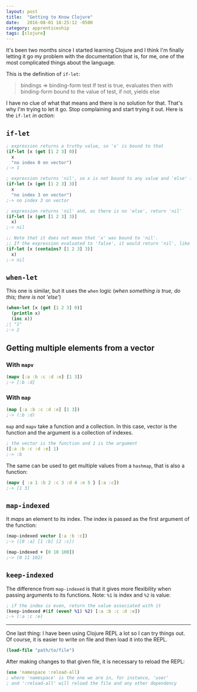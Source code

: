 ```yaml
---
layout: post
title:  "Getting to Know Clojure"
date:   2016-08-01 18:25:12 -0500
category: apprenticeship
tags: [clojure]
---
```


It's been two months since I started learning Clojure and I think I'm finally letting it go my problem with the documentation that is, for me, one of the most complicated things about the language. <!--more-->

This is the definition of `if-let`:

> bindings => binding-form test
> If test is true, evaluates then with binding-form bound to the value of test, if not, yields else

I have no clue of what that means and there is no solution for that. That's why I'm trying to let it go. Stop complaining and start trying it out. Here is the `if-let` *in action*:

## `if-let`

```clojure
; expression returns a truthy value, so 'x' is bound to that
(if-let [x (get [1 2 3] 0)]
  x
  "no index 0 on vector")
;-> 1

; expression returns 'nil', so x is not bound to any value and 'else' form is evaluated
(if-let [x (get [1 2 3] 3)]
  x
  "no index 3 on vector")
;-> no index 3 on vector

; expression returns 'nil' and, as there is no 'else', return 'nil'
(if-let [x (get [1 2 3] 3)]
  x)
;-> nil

;; Note that it does not mean that 'x' was bound to 'nil'.
;; If the expression evaluated to 'false', it would return 'nil', like in the example below:
(if-let [x (contains? [1 2 3] 3)]
  x)
;-> nil
```

## `when-let`

This one is similar, but it uses the `when` logic (*when something is true, do this; there is not 'else'*)

```clojure
(when-let [x (get [1 2 3] 0)]
  (println x)
  (inc x))
;| "1"
;-> 2
```

## Getting multiple elements from a vector

### With `mapv`

```clojure
(mapv [:a :b :c :d :e] [1 3])
;-> [:b :d]
```

### With `map`

```clojure
(map [:a :b :c :d :e] [1 3])
;-> (:b :d)
```

`map` and `mapv` take a function and a collection. In this case, vector is the function and the argument is a collection of indexes.


```clojure
; the vector is the function and 1 is the argument
([:a :b :c :d :e] 1)
;-> :b
```

The same can be used to get multiple values from a `hashmap`, that is also a function:

```clojure
(mapv { :a 1 :b 2 :c 3 :d 4 :e 5 } [:a :c])
;-> [1 3]
```

## `map-indexed`

It *maps* an element to its index. The index is passed as the first argument of the function:

```clojure
(map-indexed vector [:a :b :c])
;-> ([0 :a] [1 :b] [2 :c])

(map-indexed + [0 10 100])
;-> (0 11 102)
```

## `keep-indexed`

The difference from `map-indexed` is that it gives more flexibility when passing arguments to its functions. Note: `%1` is index and `%2` is value:

```clojure
; if the index is even, return the value associated with it
(keep-indexed #(if (even? %1) %2) [:a :b :c :d :e])
;-> (:a :c :e)
```

***

One last thing: I have been using Clojure REPL a lot so I can try things out. Of course, it is easier to write on file and then load it into the REPL.

```clojure
(load-file "path/to/file")
```

After making changes to that given file, it is necessary to reload the REPL:

```clojure
(use 'namespace :reload-all)
; where 'namespace' is the one we are in, for instance, 'user'
; and ':reload-all' will reload the file and any other dependency
```
